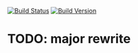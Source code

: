 [![Build Status](https://travis-ci.org/NeKzor/SourceDemoParser.Net.svg?branch=master)](https://travis-ci.org/NeKzor/SourceDemoParser.Net)
[![Build Version](https://img.shields.io/badge/version-v2.0-yellow.svg)](https://github.com/NeKzor/SourceDemoParser.Net/projects/1)

# TODO: major rewrite

